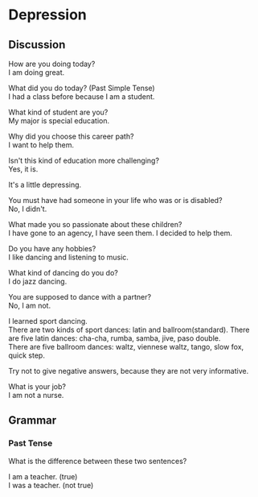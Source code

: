 # Depression
## Discussion
How are you doing today?  
I am doing great.  

What did you do today? (Past Simple Tense)  
I had a class before because I am a student.  

What kind of student are you?  
My major is special education.  

Why did you choose this career path?  
I want to help them.  

Isn't this kind of education more challenging?  
Yes, it is.  

It's a little depressing.  

You must have had someone in your life who was or is disabled?  
No, I didn't.  

What made you so passionate about these children?  
I have gone to an agency, I have seen them. I decided to help them.  

Do you have any hobbies?  
I like dancing and listening to music.  

What kind of dancing do you do?  
I do jazz dancing.  

You are supposed to dance with a partner?  
No, I am not.  

I learned sport dancing.  
There are two kinds of sport dances: latin and ballroom(standard).
There are five latin dances: cha-cha, rumba, samba, jive, paso double.  
There are five ballroom dances: waltz, viennese waltz, tango, slow fox, quick step.  



Try not to give negative answers, because they are not very informative.  

What is your job?  
I am not a nurse.  

## Grammar
### Past Tense
What is the difference between these two sentences?  

I am a teacher. (true)  
I was a teacher. (not true)   
